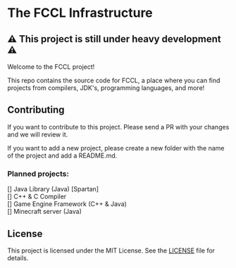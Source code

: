 # The FCCL Infrastructure

## :warning: This project is still under heavy development :warning:

Welcome to the FCCL project!

This repo contains the source code for FCCL, a place where you can find projects from compilers,
JDK's, programming languages, and more!

## Contributing

If you want to contribute to this project. Please send a PR with your changes and we will review 
it.

If you want to add a new project, please create a new folder with the name of the project and add 
a README.md.

### Planned projects:

[] Java Library (Java) [Spartan] <br>
[] C++ & C Compiler <br>
[] Game Engine Framework (C++ & Java) <br>
[] Minecraft server (Java)

## License

This project is licensed under the MIT License. See the [LICENSE](LICENSE.TXT) file for details.